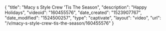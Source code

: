 {
    "title": "Macy s Style Crew 'Tis The Season",
    "description": "Happy Holidays",
    "videoid": "160455576",
    "date_created": "1523907767",
    "date_modified": "1524500257",
    "type": "captivate",
    "layout": "video",
    "url": "\/v\/macy-s-style-crew-tis-the-season\/160455576"
}